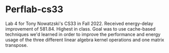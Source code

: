 # Perflab-cs33
Lab 4 for Tony Nowatzski's CS33 in Fall 2022. Received energy-delay improvement of 581.84. Highest in class. Goal was to use cache-based techniques we'd learned in order to improve the performance and energy usage of the three different linear algebra kernel operations and one matrix transpose.
